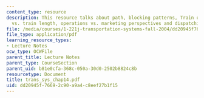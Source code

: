 ```yaml
---
content_type: resource
description: This resource talks about path, blocking patterns, Train operating costs
  vs. train length, operations vs. marketing perspectives and dispatching.
file: /media/courses/1-221j-transportation-systems-fall-2004/dd20945f76692c90a9a4c8eef27b1f15_trans_sys_chap14.pdf
file_type: application/pdf
learning_resource_types:
- Lecture Notes
ocw_type: OCWFile
parent_title: Lecture Notes
parent_type: CourseSection
parent_uid: b81e0cfa-368c-050a-30d0-2502b8824c8b
resourcetype: Document
title: trans_sys_chap14.pdf
uid: dd20945f-7669-2c90-a9a4-c8eef27b1f15
---
```

